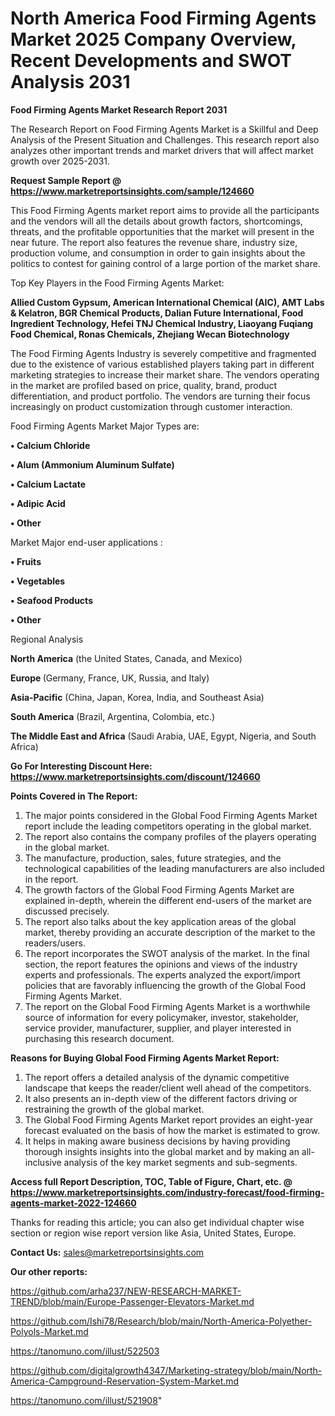 # North America Food Firming Agents Market 2025 Company Overview, Recent Developments and SWOT Analysis 2031

<strong>Food Firming Agents Market Research Report 2031</strong>

The Research Report on Food Firming Agents Market is a Skillful and Deep Analysis of the Present Situation and Challenges. This research report also analyzes other important trends and market drivers that will affect market growth over 2025-2031.

<strong>Request Sample Report @ <a href=https://www.marketreportsinsights.com/sample/124660>https://www.marketreportsinsights.com/sample/124660</a></strong>

This Food Firming Agents market report aims to provide all the participants and the vendors will all the details about growth factors, shortcomings, threats, and the profitable opportunities that the market will present in the near future. The report also features the revenue share, industry size, production volume, and consumption in order to gain insights about the politics to contest for gaining control of a large portion of the market share.

Top Key Players in the Food Firming Agents Market:

<strong>Allied Custom Gypsum, American International Chemical (AIC), AMT Labs & Kelatron, BGR Chemical Products, Dalian Future International, Food Ingredient Technology, Hefei TNJ Chemical Industry, Liaoyang Fuqiang Food Chemical, Ronas Chemicals, Zhejiang Wecan Biotechnology</strong>

The Food Firming Agents Industry is severely competitive and fragmented due to the existence of various established players taking part in different marketing strategies to increase their market share. The vendors operating in the market are profiled based on price, quality, brand, product differentiation, and product portfolio. The vendors are turning their focus increasingly on product customization through customer interaction.

Food Firming Agents Market Major Types are:

<strong>• Calcium Chloride

• Alum (Ammonium Aluminum Sulfate)

• Calcium Lactate

• Adipic Acid

• Other</strong>

Market Major end-user applications :

<strong>• Fruits

• Vegetables

• Seafood Products

• Other</strong>

Regional Analysis

</u><strong><b>North America</b></strong> (the United States, Canada, and Mexico)

<strong><b>Europe </b></strong>(Germany, France, UK, Russia, and Italy)

<strong><b>Asia-Pacific</b></strong> (China, Japan, Korea, India, and Southeast Asia)

<strong><b>South America</b></strong> (Brazil, Argentina, Colombia, etc.)

<strong><b>The Middle East and Africa</b></strong> (Saudi Arabia, UAE, Egypt, Nigeria, and South Africa)

<strong>Go For Interesting Discount Here: <a href=https://www.marketreportsinsights.com/discount/124660>https://www.marketreportsinsights.com/discount/124660</a></strong>

<strong>Points Covered in The Report:</strong>
<ol>
  <li>The major points considered in the Global Food Firming Agents Market report include the leading competitors operating in the global market.</li>
  <li>The report also contains the company profiles of the players operating in the global market.</li>
  <li>The manufacture, production, sales, future strategies, and the technological capabilities of the leading manufacturers are also included in the report.</li>
  <li>The growth factors of the Global Food Firming Agents Market are explained in-depth, wherein the different end-users of the market are discussed precisely.</li>
  <li>The report also talks about the key application areas of the global market, thereby providing an accurate description of the market to the readers/users.</li>
  <li>The report incorporates the SWOT analysis of the market. In the final section, the report features the opinions and views of the industry experts and professionals. The experts analyzed the export/import policies that are favorably influencing the growth of the Global Food Firming Agents Market.</li>
  <li>The report on the Global Food Firming Agents Market is a worthwhile source of information for every policymaker, investor, stakeholder, service provider, manufacturer, supplier, and player interested in purchasing this research document.</li>
</ol>
<strong>Reasons for Buying Global Food Firming Agents Market Report:</strong>

<ol>
  <li>The report offers a detailed analysis of the dynamic competitive landscape that keeps the reader/client well ahead of the competitors.</li>
  <li>It also presents an in-depth view of the different factors driving or restraining the growth of the global market.</li>
  <li>The Global Food Firming Agents Market report provides an eight-year forecast evaluated on the basis of how the market is estimated to grow.</li>
  <li>It helps in making aware business decisions by having providing thorough insights insights into the global market and by making an all-inclusive analysis of the key market segments and sub-segments.</li>
</ol>
<strong>Access full Report Description, TOC, Table of Figure, Chart, etc. @ <a href=https://www.marketreportsinsights.com/industry-forecast/food-firming-agents-market-2022-124660>https://www.marketreportsinsights.com/industry-forecast/food-firming-agents-market-2022-124660</a></strong>


Thanks for reading this article; you can also get individual chapter wise section or region wise report version like Asia, United States, Europe.

<strong>Contact Us:</strong>
sales@marketreportsinsights.com

<strong>Our other reports:</strong>

<a href=https://github.com/arha237/NEW-RESEARCH-MARKET-TREND/blob/main/Europe-Passenger-Elevators-Market.md>https://github.com/arha237/NEW-RESEARCH-MARKET-TREND/blob/main/Europe-Passenger-Elevators-Market.md</a>

<a href=https://github.com/Ishi78/Research/blob/main/North-America-Polyether-Polyols-Market.md>https://github.com/Ishi78/Research/blob/main/North-America-Polyether-Polyols-Market.md</a>

<a href=https://tanomuno.com/illust/522503>https://tanomuno.com/illust/522503</a>

<a href=https://github.com/digitalgrowth4347/Marketing-strategy/blob/main/North-America-Campground-Reservation-System-Market.md>https://github.com/digitalgrowth4347/Marketing-strategy/blob/main/North-America-Campground-Reservation-System-Market.md</a>

<a href=https://tanomuno.com/illust/521908>https://tanomuno.com/illust/521908</a>"

